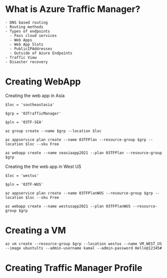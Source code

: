 # What is Azure Traffic Manager?
    - DNS based routing
    - Routing methods
    - Types of endpoints
      - Pass cloud services
      - Web Apps
      - Web App Slots
      - PublicIPAddresses
      - Outside of Azure Endpoints
    - Traffic View
    - Disaster recovery


# Creating WebApp

Creating the web app in Asia


`$loc = 'southeastasia'`

`$grp = '03TrafficManager'`

`$pln = '03TF-SEA'`

`az group create --name $grp --location $loc`

`az appservice plan create --name 03TFPlan --resource-group $grp --location $loc --sku Free`

`az webapp create --name seasiaapp2021 --plan 03TFPlan --resource-group $grp`

Creating the the web app in West US

`$loc = 'westus'`

`$pln = '03TF-WUS'`

`az appservice plan create --name 03TFPlanWUS --resource-group $grp --location $loc --sku Free`

`az webapp create --name westusapp2021 --plan 03TFPlanWUS --resource-group $grp`

# Creating a VM

`az vm create --resource-group $grp --location westus --name VM_WEST_US --image ubuntults --admin-username kamal --admin-password Hello@12345#`

# Creating Traffic Manager Profile